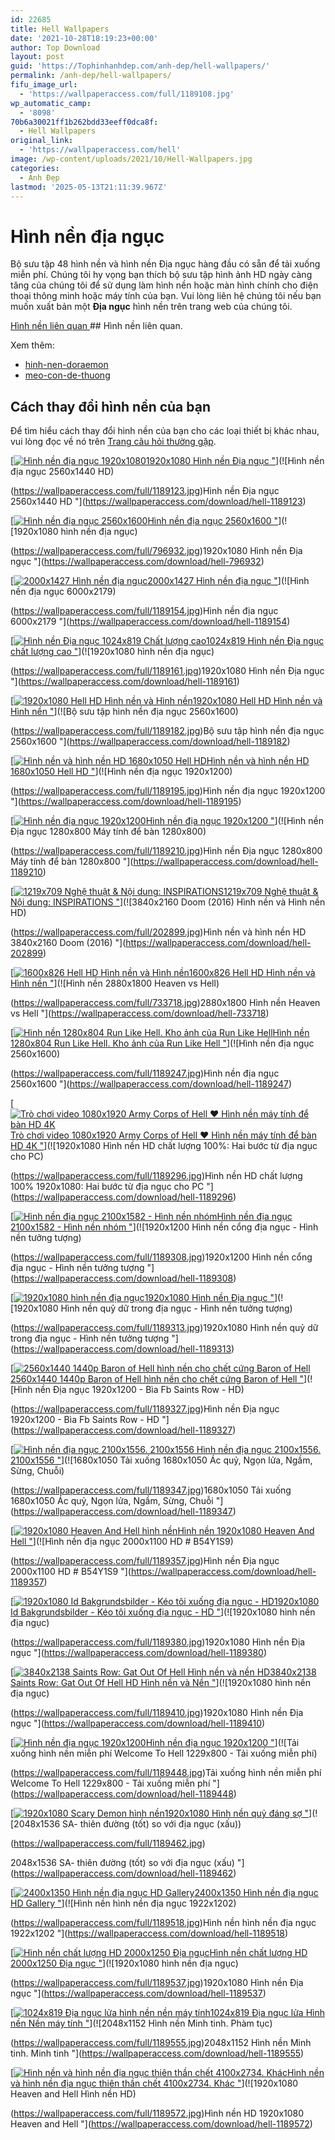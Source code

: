 ```yaml
---
id: 22685
title: Hell Wallpapers
date: '2021-10-28T18:19:23+00:00'
author: Top Download
layout: post
guid: 'https://Tophinhanhdep.com/anh-dep/hell-wallpapers/'
permalink: /anh-dep/hell-wallpapers/
fifu_image_url:
  - 'https://wallpaperaccess.com/full/1189108.jpg'
wp_automatic_camp:
  - '8098'
70b6a30021ff1b262bdd33eeff0dca8f:
  - Hell Wallpapers
original_link:
  - 'https://wallpaperaccess.com/hell'
image: /wp-content/uploads/2021/10/Hell-Wallpapers.jpg
categories:
  - Ảnh Đẹp
lastmod: '2025-05-13T21:11:39.967Z'
---
```

# Hình nền địa ngục

Bộ sưu tập 48 hình nền và hình nền Địa ngục hàng đầu có sẵn để tải xuống miễn phí. Chúng tôi hy vọng bạn thích bộ sưu tập hình ảnh HD ngày càng tăng của chúng tôi để sử dụng làm hình nền hoặc màn hình chính cho điện thoại thông minh hoặc máy tính của bạn. Vui lòng liên hệ chúng tôi nếu bạn muốn xuất bản một **Địa ngục** hình nền trên trang web của chúng tôi.

[Hình nền liên quan ](#related) ## Hình nền liên quan.

   
 Xem thêm:

   
- [hinh-nen-doraemon](https://tophinhanhdep.com/hinh-nen-dep/hinh-nen-doraemon/)
- [meo-con-de-thuong](https://tophinhanhdep.com/hinh-anh-de-thuong/meo-con-de-thuong/)

## Cách thay đổi hình nền của bạn

Để tìm hiểu cách thay đổi hình nền của bạn cho các loại thiết bị khác nhau, vui lòng đọc về nó trên [Trang câu hỏi thường gặp](https://tophinhanhdep.com/faq/).

  
[[![Hình nền địa ngục 1920x1080](https://wallpaperaccess.com/full/1189108.jpg)1920x1080 Hình nền Địa ngục "](https://wallpaperaccess.com/download/hell-1189108)](![Hình nền địa ngục 2560x1440 HD)

(https://wallpaperaccess.com/full/1189123.jpg)Hình nền Địa ngục 2560x1440 HD "](https://wallpaperaccess.com/download/hell-1189123)

[[![Hình nền địa ngục 2560x1600](https://wallpaperaccess.com/full/1189136.jpg)Hình nền địa ngục 2560x1600 "](https://wallpaperaccess.com/download/hell-1189136)](![1920x1080 hình nền địa ngục)

(https://wallpaperaccess.com/full/796932.jpg)1920x1080 Hình nền Địa ngục "](https://wallpaperaccess.com/download/hell-796932)

[[![2000x1427 Hình nền địa ngục](https://wallpaperaccess.com/full/1189151.jpg)2000x1427 Hình nền địa ngục "](https://wallpaperaccess.com/download/hell-1189151)](![Hình nền địa ngục 6000x2179)

(https://wallpaperaccess.com/full/1189154.jpg)Hình nền địa ngục 6000x2179 "](https://wallpaperaccess.com/download/hell-1189154)

[[![Hình nền Địa ngục 1024x819 Chất lượng cao](https://wallpaperaccess.com/full/1189159.jpg)1024x819 Hình nền Địa ngục chất lượng cao "](https://wallpaperaccess.com/download/hell-1189159)](![1920x1080 hình nền địa ngục)

(https://wallpaperaccess.com/full/1189161.jpg)1920x1080 Hình nền Địa ngục "](https://wallpaperaccess.com/download/hell-1189161)

[[![1920x1080 Hell HD Hình nền và Hình nền](https://wallpaperaccess.com/full/1189176.jpg)1920x1080 Hell HD Hình nền và Hình nền "](https://wallpaperaccess.com/download/hell-1189176)](![Bộ sưu tập hình nền địa ngục 2560x1600)

(https://wallpaperaccess.com/full/1189182.jpg)Bộ sưu tập hình nền địa ngục 2560x1600 "](https://wallpaperaccess.com/download/hell-1189182)

[[![Hình nền và hình nền HD 1680x1050 Hell HD](https://wallpaperaccess.com/full/926913.jpg)Hình nền và hình nền HD 1680x1050 Hell HD "](https://wallpaperaccess.com/download/hell-926913)](![Hình nền địa ngục 1920x1200)

(https://wallpaperaccess.com/full/1189195.jpg)Hình nền địa ngục 1920x1200 "](https://wallpaperaccess.com/download/hell-1189195)

[[![Hình nền địa ngục 1920x1200](https://wallpaperaccess.com/full/1189198.jpg)Hình nền địa ngục 1920x1200 "](https://wallpaperaccess.com/download/hell-1189198)](![Hình nền Địa ngục 1280x800 Máy tính để bàn 1280x800)

(https://wallpaperaccess.com/full/1189210.jpg)Hình nền Địa ngục 1280x800 Máy tính để bàn 1280x800 "](https://wallpaperaccess.com/download/hell-1189210)

[[![1219x709 Nghệ thuật & Nội dung: INSPIRATIONS](https://wallpaperaccess.com/full/1189224.jpg)1219x709 Nghệ thuật &amp; Nội dung: INSPIRATIONS "](https://wallpaperaccess.com/download/hell-1189224)](![3840x2160 Doom (2016) Hình nền và Hình nền HD)

(https://wallpaperaccess.com/full/202899.jpg)Hình nền và hình nền HD 3840x2160 Doom (2016) "](https://wallpaperaccess.com/download/hell-202899)

[[![1600x826 Hell HD Hình nền và Hình nền](https://wallpaperaccess.com/full/1189225.jpg)1600x826 Hell HD Hình nền và Hình nền "](https://wallpaperaccess.com/download/hell-1189225)](![Hình nền 2880x1800 Heaven vs Hell)

(https://wallpaperaccess.com/full/733718.jpg)2880x1800 Hình nền Heaven vs Hell "](https://wallpaperaccess.com/download/hell-733718)

[[![Hình nền 1280x804 Run Like Hell.  Kho ảnh của Run Like Hell](https://wallpaperaccess.com/full/1189227.jpg)Hình nền 1280x804 Run Like Hell. Kho ảnh của Run Like Hell "](https://wallpaperaccess.com/download/hell-1189227)](![Hình nền địa ngục 2560x1600)

(https://wallpaperaccess.com/full/1189247.jpg)Hình nền địa ngục 2560x1600 "](https://wallpaperaccess.com/download/hell-1189247)

[[![Trò chơi video 1080x1920 Army Corps of Hell ❤ Hình nền máy tính để bàn HD 4K](https://wallpaperaccess.com/full/1189279.jpg)Trò chơi video 1080x1920 Army Corps of Hell ❤ Hình nền máy tính để bàn HD 4K "](https://wallpaperaccess.com/download/hell-1189279)](![1920x1080 Hình nền HD chất lượng 100%: Hai bước từ địa ngục cho PC)

(https://wallpaperaccess.com/full/1189296.jpg)Hình nền HD chất lượng 100% 1920x1080: Hai bước từ địa ngục cho PC "](https://wallpaperaccess.com/download/hell-1189296)

[[![Hình nền địa ngục 2100x1582 - Hình nền nhóm](https://wallpaperaccess.com/full/1189303.jpg)Hình nền địa ngục 2100x1582 - Hình nền nhóm "](https://wallpaperaccess.com/download/hell-1189303)](![1920x1200 Hình nền cổng địa ngục - Hình nền tưởng tượng)

(https://wallpaperaccess.com/full/1189308.jpg)1920x1200 Hình nền cổng địa ngục - Hình nền tưởng tượng "](https://wallpaperaccess.com/download/hell-1189308)

[[![1920x1080 hình nền địa ngục](https://wallpaperaccess.com/full/796929.jpg)1920x1080 Hình nền Địa ngục "](https://wallpaperaccess.com/download/hell-796929)](![1920x1080 Hình nền quỷ dữ trong địa ngục - Hình nền tưởng tượng)

(https://wallpaperaccess.com/full/1189313.jpg)1920x1080 Hình nền quỷ dữ trong địa ngục - Hình nền tưởng tượng "](https://wallpaperaccess.com/download/hell-1189313)

[[![2560x1440 1440p Baron of Hell hình nền cho chết cứng Baron of Hell](https://wallpaperaccess.com/full/203254.jpg)2560x1440 1440p Baron of Hell hình nền cho chết cứng Baron of Hell "](https://wallpaperaccess.com/download/hell-203254)](![Hình nền Địa ngục 1920x1200 - Bìa Fb Saints Row - HD)

(https://wallpaperaccess.com/full/1189327.jpg)Hình nền Địa ngục 1920x1200 - Bìa Fb Saints Row - HD "](https://wallpaperaccess.com/download/hell-1189327)

[[![Hình nền địa ngục 2100x1556.  2100x1556](https://wallpaperaccess.com/full/1189334.jpg) Hình nền địa ngục 2100x1556. 2100x1556 "](https://wallpaperaccess.com/download/hell-1189334)](![1680x1050 Tải xuống 1680x1050 Ác quỷ, Ngọn lửa, Ngầm, Sừng, Chuỗi)

(https://wallpaperaccess.com/full/1189347.jpg)1680x1050 Tải xuống 1680x1050 Ác quỷ, Ngọn lửa, Ngầm, Sừng, Chuỗi "](https://wallpaperaccess.com/download/hell-1189347)

[[![1920x1080 Heaven And Hell hình nền](https://wallpaperaccess.com/full/1189356.jpg)Hình nền 1920x1080 Heaven And Hell "](https://wallpaperaccess.com/download/hell-1189356)](![Hình nền địa ngục 2000x1100 HD # B54Y1S9)

(https://wallpaperaccess.com/full/1189357.jpg)Hình nền Địa ngục 2000x1100 HD # B54Y1S9 "](https://wallpaperaccess.com/download/hell-1189357)

[[![1920x1080 Id Bakgrundsbilder - Kéo tôi xuống địa ngục - HD](https://wallpaperaccess.com/full/1189371.jpg)1920x1080 Id Bakgrundsbilder - Kéo tôi xuống địa ngục - HD "](https://wallpaperaccess.com/download/hell-1189371)](![1920x1080 hình nền địa ngục)

(https://wallpaperaccess.com/full/1189380.jpg)1920x1080 Hình nền Địa ngục "](https://wallpaperaccess.com/download/hell-1189380)

[[![3840x2138 Saints Row: Gat Out Of Hell Hình nền và nền HD](https://wallpaperaccess.com/full/1189403.jpg)3840x2138 Saints Row: Gat Out Of Hell HD Hình nền và Nền "](https://wallpaperaccess.com/download/hell-1189403)](![1920x1080 hình nền địa ngục)

(https://wallpaperaccess.com/full/1189410.jpg)1920x1080 Hình nền Địa ngục "](https://wallpaperaccess.com/download/hell-1189410)

[[![Hình nền địa ngục 1920x1200](https://wallpaperaccess.com/full/1189421.jpg)Hình nền địa ngục 1920x1200 "](https://wallpaperaccess.com/download/hell-1189421)](![Tải xuống hình nền miễn phí Welcome To Hell 1229x800 - Tải xuống miễn phí)

(https://wallpaperaccess.com/full/1189448.jpg)Tải xuống hình nền miễn phí Welcome To Hell 1229x800 - Tải xuống miễn phí "](https://wallpaperaccess.com/download/hell-1189448)

[[![1920x1080 Scary Demon hình nền](https://wallpaperaccess.com/full/1189459.jpg)1920x1080 Hình nền quỷ đáng sợ "](https://wallpaperaccess.com/download/hell-1189459)](![2048x1536 SA- thiên đường (tốt) so với địa ngục (xấu))

(https://wallpaperaccess.com/full/1189462.jpg)

2048x1536 SA- thiên đường (tốt) so với địa ngục (xấu) "](https://wallpaperaccess.com/download/hell-1189462)

[[![2400x1350 Hình nền địa ngục HD Gallery](https://wallpaperaccess.com/full/1189466.jpg)2400x1350 Hình nền địa ngục HD Gallery "](https://wallpaperaccess.com/download/hell-1189466)](![Hình nền hình nền địa ngục 1922x1202)

(https://wallpaperaccess.com/full/1189518.jpg)Hình nền hình nền địa ngục 1922x1202 "](https://wallpaperaccess.com/download/hell-1189518)

[[![Hình nền chất lượng HD 2000x1250 Địa ngục](https://wallpaperaccess.com/full/1189524.jpg)Hình nền chất lượng HD 2000x1250 Địa ngục "](https://wallpaperaccess.com/download/hell-1189524)](![1920x1080 hình nền địa ngục)

(https://wallpaperaccess.com/full/1189537.jpg)1920x1080 Hình nền Địa ngục "](https://wallpaperaccess.com/download/hell-1189537)

[[![1024x819 Địa ngục lửa hình nền nền máy tính](https://wallpaperaccess.com/full/1189545.jpg)1024x819 Địa ngục lửa Hình nền Nền máy tính "](https://wallpaperaccess.com/download/hell-1189545)](![2048x1152 Hình nền Minh tinh.  Phàm tục)

(https://wallpaperaccess.com/full/1189555.jpg)2048x1152 Hình nền Minh tinh. Minh tinh "](https://wallpaperaccess.com/download/hell-1189555)

[[![Hình nền và hình nền địa ngục thiên thần chết 4100x2734.  Khác](https://wallpaperaccess.com/full/1189558.jpg)Hình nền và hình nền địa ngục thiên thần chết 4100x2734. Khác "](https://wallpaperaccess.com/download/hell-1189558)](![1920x1080 Heaven and Hell Hình nền HD)

(https://wallpaperaccess.com/full/1189572.jpg)Hình nền HD 1920x1080 Heaven and Hell "](https://wallpaperaccess.com/download/hell-1189572)
